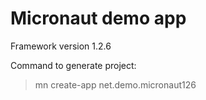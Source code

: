 # Micronaut demo app 

Framework version 1.2.6

Command to generate project: 

> mn create-app net.demo.micronaut126
 

